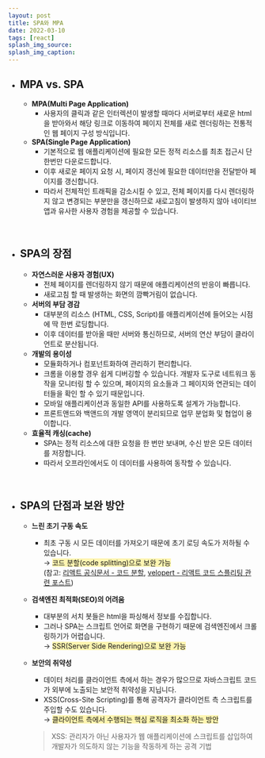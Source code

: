 ```yaml
---
layout: post
title: SPA와 MPA
date: 2022-03-10
tags: [react]
splash_img_source:
splash_img_caption:
---
```


- ## **MPA vs. SPA**

  - **MPA(Multi Page Application)**
    - 사용자의 클릭과 같은 인터렉션이 발생할 때마다 서버로부터 새로운 html을 받아와서 해당 링크로 이동하여 페이지 전체를 새로 렌더링하는 전통적인 웹 페이지 구성 방식입니다.
  - **SPA(Single Page Application)**
    - 기본적으로 웹 애플리케이션에 필요한 모든 정적 리소스를 최초 접근시 단 한번만 다운로드합니다.
    - 이후 새로운 페이지 요청 시, 페이지 갱신에 필요한 데이터만을 전달받아 페이지를 갱신합니다.
    - 따라서 전체적인 트래픽을 감소시킬 수 있고, 전체 페이지를 다시 렌더링하지 않고 변경되는 부분만을 갱신하므로 새로고침이 발생하지 않아 네이티브 앱과 유사한 사용자 경험을 제공할 수 있습니다.

<br />

- ## **SPA의 장점**

  - **자연스러운 사용자 경험(UX)**
    - 전체 페이지를 렌더링하지 않기 때문에 애플리케이션의 반응이 빠릅니다.
    - 새로고침 할 때 발생하는 화면의 깜빡거림이 없습니다.
  - **서버의 부담 경감**
    - 대부분의 리소스 (HTML, CSS, Script)를 애플리케이션에 들어오는 시점에 딱 한번 로딩합니다.
    - 이후 데이터를 받아올 때만 서버와 통신하므로, 서버의 연산 부담이 클라이언트로 분산됩니다.
  - **개발의 용이성**
    - 모듈화하거나 컴포넌트화하여 관리하기 편리합니다.
    - 크롬을 이용할 경우 쉽게 디버깅할 수 있습니다. 개발자 도구로 네트워크 동작을 모니터링 할 수 있으며, 페이지의 요소들과 그 페이지와 연관되는 데이터들을 확인 할 수 있기 때문입니다.
    - 모바일 애플리케이션과 동일한 API를 사용하도록 설계가 가능합니다.
    - 프론트앤드와 백앤드의 개발 영역이 분리되므로 업무 분업화 및 협업이 용이합니다.
  - **효율적 캐싱(cache)**
    - SPA는 정적 리소스에 대한 요청을 한 번만 보내며, 수신 받은 모든 데이터를 저장합니다.
    - 따라서 오프라인에서도 이 데이터를 사용하여 동작할 수 있습니다.

<br />

- ## **SPA의 단점과 보완 방안**

  - **느린 초기 구동 속도**

    - 최초 구동 시 모든 데이터를 가져오기 때문에 초기 로딩 속도가 저하될 수 있습니다.
      <br />
      → <span style='background-color: #fff5b1'>코드 분할(code splitting)으로 보완 가능</span><br />
      (참고: [리액트 공식문서 - 코드 분할](https://ko.reactjs.org/docs/code-splitting.html), [velopert - 리액트 코드 스플리팅 관련 포스트](https://velog.io/@velopert/react-code-splitting))

  - **검색엔진 최적화(SEO)의 어려움**

    - 대부분의 서치 봇들은 html을 파싱해서 정보를 수집합니다.
    - 그러나 SPA는 스크립트 언어로 화면을 구현하기 때문에 검색엔진에서 크롤링하기가 어렵습니다. <br />
      → <span style='background-color: #fff5b1'>SSR(Server Side Rendering)으로 보완 가능</span>

  - **보안의 취약성**

    - 데이터 처리를 클라이언트 측에서 하는 경우가 많으므로 자바스크립트 코드가 외부에 노출되는 보안적 취약성을 지닙니다.
    - XSS(Cross-Site Scripting)를 통해 공격자가 클라이언트 측 스크립트를 주입할 수도 있습니다. <br />
      → <span style='background-color: #fff5b1'>클라이언트 측에서 수행되는 핵심 로직을 최소화 하는 방안</span>

    > XSS: 관리자가 아닌 사용자가 웹 애플리케이션에 스크립트를 삽입하여 개발자가 의도하지 않는 기능을 작동하게 하는 공격 기법
